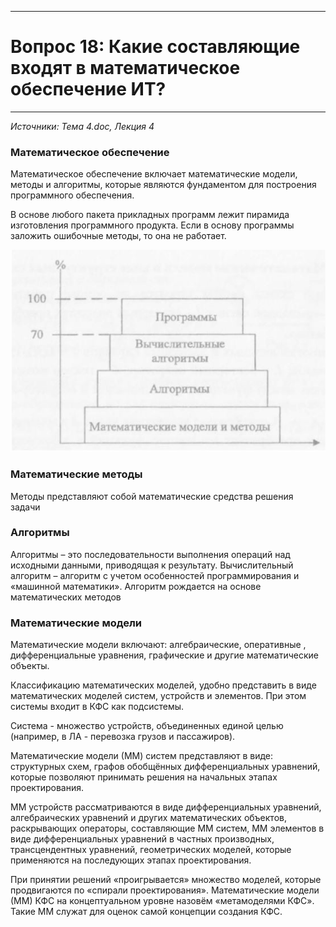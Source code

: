 ___
# Вопрос 18:	Какие составляющие входят в математическое обеспечение ИТ?
___

*Источники: Тема 4.doc, Лекция 4*

### Математическое обеспечение
Математическое обеспечение включает математические модели, методы и алгоритмы, которые являются фундаментом для построения программного обеспечения.

В основе любого пакета прикладных программ лежит пирамида изготовления программного продукта. Если в основу программы заложить ошибочные методы, то она не работает.


![logo](../resources/imgs/18-0.JPG)

### Математические методы
Методы представляют собой математические средства решения задачи

### Алгоритмы
Алгоритмы – это последовательности выполнения операций над исходными данными, приводящая к результату. Вычислительный алгоритм – алгоритм с учетом особенностей программирования и «машинной математики». Алгоритм рождается на основе математических методов

### Математические модели
Математические модели включают: алгебраические, оперативные , дифференциальные уравнения, графические и другие математические объекты.

Классификацию математических моделей, удобно представить в виде математических моделей систем, устройств и элементов. При этом системы входит в КФС как подсистемы.

Система - множество устройств, объединенных единой целью (например, в ЛА - перевозка грузов и пассажиров).

Математические модели (ММ) систем представляют в виде: структурных схем, графов обобщённых дифференциальных уравнений, которые позволяют принимать решения на начальных этапах проектирования.

ММ устройств рассматриваются в виде дифференциальных уравнений, алгебраических уравнений и других математических объектов, раскрывающих операторы, составляющие ММ систем, ММ элементов в виде дифференциальных уравнений в частных производных, трансцендентных уравнений, геометрических моделей, которые применяются на последующих этапах проектирования.

При принятии решений «проигрывается» множество моделей, которые продвигаются по «спирали проектирования».
Математические модели (ММ) КФС на концептуальном уровне назовём «метамоделями КФС». Такие ММ служат для оценок самой концепции создания  КФС.

